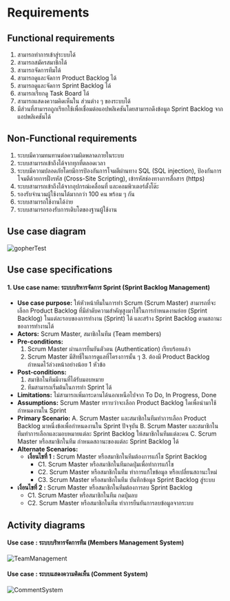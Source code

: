 Requirements
================

## Functional requirements

1. สามารถทำการเข้าสู่ระบบได้
2. สามารถสมัครสมาชิกได้
3. สามารถจัดการทีมได้
4. สามารถดูและจัดการ Product Backlog ได้
5. สามารถดูและจัดการ Sprint Backlog ได้
6. สามารถเรียกดู Task Board ได้
7. สามารถแสดงความคิดเห็นใน ส่วนต่าง ๆ ของระบบได้
8. มีส่วนที่สามารถถูกเรียกใช้เพื่อเชื่อมต่อแอปพลิเคชันโดยสามารถดึงข้อมูล Sprint Backlog จากแอปพลิเคชันได้

## Non-Functional requirements

1. ระบบมีความทนทานต่อความผิดพลาดภายในระบบ
2. ระบบสามารถเข้าถึงได้จากทุกที่ตลอดเวลา
3. ระบบมีความปลอดภัยโดยมีการป้องกันการโจมตีผ่านทาง SQL (SQL injection), ป้องกันการโจมตีด้วยการฝั่งรหัส (Cross-Site Scripting), เข้ารหัสช่องทางการสื่อสาร (https)
4. ระบบสามารถเข้าถึงได้จากอุปกรณ์เคลื่อนที่ และคอมพิวเตอร์ตั้งโต๊ะ
5. รองรับจำนวนผู้ใช้งานได้มากกว่า 100 คน พร้อม ๆ กัน
6. ระบบสามารถใช้งานได้ง่าย
7.  ระบบสามารถรองรับการเติบโตของฐานผู้ใช้งาน


## Use case diagram

![gopherTest](http://i.imgur.com/Qy7slOH.png)

## Use case specifications

#### **1. Use case name:** ระบบบริหารจัดการ Sprint (Sprint Backlog Management)
 + **Use case purpose:** ให้หัวหน้าทีมในการทำ Scrum (Scrum Master) สามารถที่จะเลือก Product Backlog ที่มีลำดับความสำคัญสูงมาใช้ในการกำหนดงานย่อย (Sprint Backlog) ในแต่ละรอบของการทำงาน (Sprint) ได้ และสร้าง Sprint Backlog ตามสถานะของการทำงานได้
 + **Actors:** Scrum Master, สมาชิกในทีม (Team members)
 + **Pre-conditions:** 
   1. Scrum Master ผ่านการยืนยันตัวตน (Authentication) เรียบร้อยแล้ว
   2. Scrum Master มีสิทธิ์ในการดูแลที่โครงการนั้น ๆ
      3. ต้องมี Product Backlog กำหนดไว้ล่วงหน้าอย่างน้อย 1 หัวข้อ
 + **Post-conditions:**
   1. สมาชิกในทีมมีงานที่ได้รับมอบหมาย
   2. ทีมสามารถเริ่มต้นในการทำ Sprint ได้
 + **Limitations:** ไม่สามารถเพิ่มกระดานได้นอกเหนือไปจาก To Do, In Progress, Done
 + **Assumptions:** Scrum Master ทราบว่าจะเลือก Product Backlog ใดเพื่อนำมาใช้กำหนดงานใน Sprint
 + **Primary Scenario:**
   A. Scrum Master และสมาชิกในทีมทำการเลือก Product Backlog มาหนึ่งข้อเพื่อกำหนดงานใน Sprint ปัจจุบัน
   B. Scrum Master และสมาชิกในทีมทำการเลือกและมอบหมายแต่ละ Sprint Backlog ให้สมาชิกในทีมแต่ละคน
   C. Scrum Master หรือสมาชิกในทีม กำหนดสถานะของแต่ละ Sprint Backlog ได้
 + **Alternate Scenarios:**
   + **เงื่อนไขที่ 1 :** Scrum Master หรือสมาชิกในทีมต้องการแก้ไข Sprint Backlog
     - C1. Scrum Master หรือสมาชิกในทีมกดปุ่มเพื่อทำการแก้ไข
     - C2. Scrum Master หรือสมาชิกในทีม ทำการแก้ไขข้อมูล หรือเปลี่ยนสถานะใหม่
     - C3. Scrum Master หรือสมาชิกในทีม บันทึกข้อมูล Sprint Backlog สู่ระบบ
 + **เงื่อนไขที่ 2 :** Scrum Master หรือสมาชิกในทีมต้องการลบ Sprint Backlog
     - C1. Scrum Master หรือสมาชิกในทีม กดปุ่มลบ
     - C2. Scrum Master หรือสมาชิกในทีม ทำการยืนยันการลบข้อมูลจากระบบ

## Activity diagrams

#### Use case : ระบบบริหารจัดการทีม (Members Management System)
![TeamManagement](http://i.imgur.com/OWaxyu0.png)

#### Use case : ระบบแสดงความคิดเห็น (Comment System)
![CommentSystem](http://i.imgur.com/PutkimV.png)
